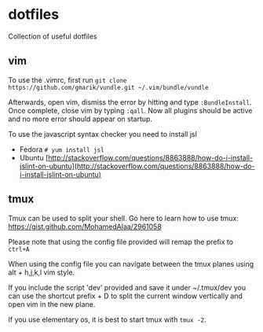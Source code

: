 dotfiles
========

Collection of useful dotfiles

## vim

To use the .vimrc, first run
`git clone https://github.com/gmarik/vundle.git ~/.vim/bundle/vundle`

Afterwards, open vim, dismiss the error by hitting <Return> and type `:BundleInstall`.
Once complete, close vim by typing `:qall`. Now all plugins should be active and no
more error should appear on startup.

To use the javascript syntax checker you need to install jsl

* Fedora `# yum install jsl`
* Ubuntu [http://stackoverflow.com/questions/8863888/how-do-i-install-jslint-on-ubuntu](http://stackoverflow.com/questions/8863888/how-do-i-install-jslint-on-ubuntu)

## tmux

Tmux can be used to split your shell.
Go here to learn how to use tmux:
https://gist.github.com/MohamedAlaa/2961058

Please note that using the config file provided will remap the prefix to
`ctrl+A` 

When using the config file you can navigate between the tmux planes using alt + h,j,k,l vim style.

If you include the script 'dev' provided and save it under ~/.tmux/dev you can use the shortcut prefix + D to split the current window vertically and open vim in the new plane.

If you use elementary os, it is best to start tmux with `tmux -2`.
